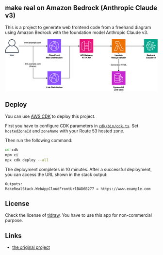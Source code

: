 ## make real on Amazon Bedrock (Anthropic Claude v3)

This is a project to generate web frontend code from a freehand diagram using Amazon Bedrock with the foundation model Anthropic Claude v3.

![architecture](./architecture.png)

## Deploy
You can use [AWS CDK](https://aws.amazon.com/cdk/) to deploy this project.

First you have to configure CDK parameters in [`cdk/bin/cdk.ts`](cdk/bin/cdk.ts). Set `hostedZoneId` and `zoneName` with your Route 53 hosted zone.

Then run the following command:

```sh
cd cdk
npm ci
npx cdk deploy --all
```

The deployment completes in 10 minutes. After a successful deployment, you can access the URL shown in the stack output:

```
Outputs:
MakeRealStack.WebAppCloudFrontUrlBAD6B277 = https://www.example.com
```

## License
Check the license of [tldraw](https://github.com/tldraw/tldraw). You have to use this app for non-commercial purpose.

## Links
* [the original project](https://github.com/tldraw/make-real)

